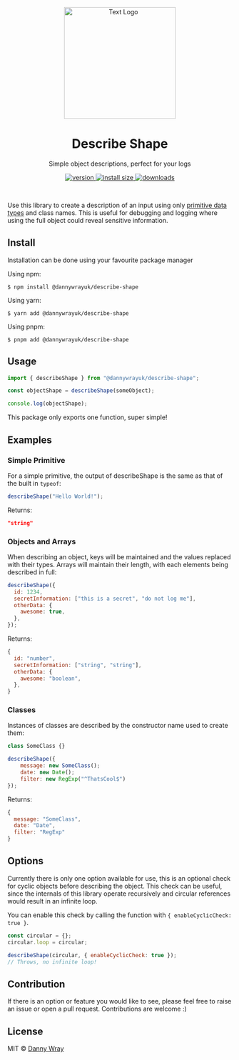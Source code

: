 <p align="center" >
 <img src="https://github.com/dannywrayuk/utilities/raw/main/packages/describe-shape/assets/logo.svg" alt="Text Logo" width="250" />
</p>

<h1 align="center">Describe Shape</h1>
<p align="center">Simple object descriptions, perfect for your logs</p>
<p align="center">
  <a href="https://npmjs.org/package/@dannywrayuk/describe-shape">
    <img src="https://img.shields.io/npm/v/@dannywrayuk/describe-shape.svg" alt="version" />
  </a>
   <a href="https://npmjs.org/package/@dannywrayuk/describe-shape">
    <img src="https://img.shields.io/bundlephobia/min/@dannywrayuk/describe-shape.svg" alt="install size" />
  </a>
  <a href="https://npmjs.org/package/@dannywrayuk/describe-shape">
    <img src="https://img.shields.io/npm/dm/@dannywrayuk/describe-shape.svg" alt="downloads" />
  </a>
</p>

<br />

Use this library to create a description of an input using only [primitive data types](https://developer.mozilla.org/en-US/docs/Glossary/Primitive) and class names. This is useful for debugging and logging where using the full object could reveal sensitive information.

## Install

Installation can be done using your favourite package manager

Using npm:

```
$ npm install @dannywrayuk/describe-shape
```

Using yarn:

```
$ yarn add @dannywrayuk/describe-shape
```

Using pnpm:

```
$ pnpm add @dannywrayuk/describe-shape
```

## Usage

```js
import { describeShape } from "@dannywrayuk/describe-shape";

const objectShape = describeShape(someObject);

console.log(objectShape);
```

This package only exports one function, super simple!

## Examples

### Simple Primitive

For a simple primitive, the output of describeShape is the same as that of the built in `typeof`:

```js
describeShape("Hello World!");
```

Returns:

```json
"string"
```

### Objects and Arrays

When describing an object, keys will be maintained and the values replaced with their types. Arrays will maintain their length, with each elements being described in full:

```js
describeShape({
  id: 1234,
  secretInformation: ["this is a secret", "do not log me"],
  otherData: {
    awesome: true,
  },
});
```

Returns:

```js
{
  id: "number",
  secretInformation: ["string", "string"],
  otherData: {
    awesome: "boolean",
  },
}
```

### Classes

Instances of classes are described by the constructor name used to create them:

```js
class SomeClass {}

describeShape({
    message: new SomeClass();
    date: new Date();
    filter: new RegExp("^ThatsCool$")
});
```

Returns:

```js
{
  message: "SomeClass",
  date: "Date",
  filter: "RegExp"
}
```

## Options

Currently there is only one option available for use, this is an optional check for cyclic objects before describing the object. This check can be useful, since the internals of this library operate recursively and circular references would result in an infinite loop.

You can enable this check by calling the function with `{ enableCyclicCheck: true }`.

```js
const circular = {};
circular.loop = circular;

describeShape(circular, { enableCyclicCheck: true });
// Throws, no infinite loop!
```

## Contribution

If there is an option or feature you would like to see, please feel free to raise an issue or open a pull request. Contributions are welcome :)

## License

MIT © [Danny Wray](https://github.com/dannywrayuk/utilities/blob/main/packages/describe-shape/LICENCE)
